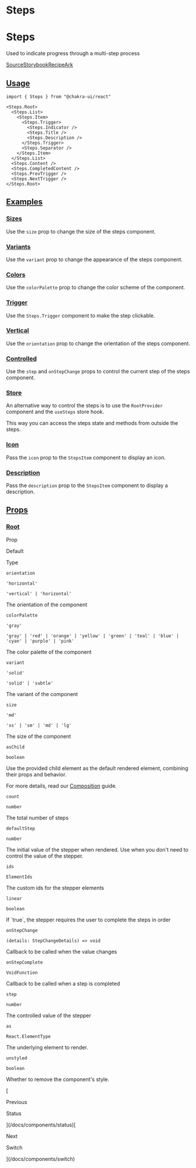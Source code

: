 # Steps

Steps
=====

Used to indicate progress through a multi-step process

[Source](https://github.com/chakra-ui/chakra-ui/tree/main/packages/react/src/components/steps)[Storybook](https://storybook.chakra-ui.com/?path=/story/components-steps--basic)[Recipe](https://github.com/chakra-ui/chakra-ui/tree/main/packages/react/src/theme/recipes/steps.ts)[Ark](https://ark-ui.com/react/docs/components/steps)

[Usage](#usage)
---------------

```
import { Steps } from "@chakra-ui/react"
```

```
<Steps.Root>
  <Steps.List>
    <Steps.Item>
      <Steps.Trigger>
        <Steps.Indicator />
        <Steps.Title />
        <Steps.Description />
      </Steps.Trigger>
      <Steps.Separator />
    </Steps.Item>
  </Steps.List>
  <Steps.Content />
  <Steps.CompletedContent />
  <Steps.PrevTrigger />
  <Steps.NextTrigger />
</Steps.Root>
```

[Examples](#examples)
---------------------

### [Sizes](#sizes)

Use the `size` prop to change the size of the steps component.

### [Variants](#variants)

Use the `variant` prop to change the appearance of the steps component.

### [Colors](#colors)

Use the `colorPalette` prop to change the color scheme of the component.

### [Trigger](#trigger)

Use the `Steps.Trigger` component to make the step clickable.

### [Vertical](#vertical)

Use the `orientation` prop to change the orientation of the steps component.

### [Controlled](#controlled)

Use the `step` and `onStepChange` props to control the current step of the steps component.

### [Store](#store)

An alternative way to control the steps is to use the `RootProvider` component and the `useSteps` store hook.

This way you can access the steps state and methods from outside the steps.

### [Icon](#icon)

Pass the `icon` prop to the `StepsItem` component to display an icon.

### [Description](#description)

Pass the `description` prop to the `StepsItem` component to display a description.

[Props](#props)
---------------

### [Root](#root)

Prop

Default

Type

`orientation`

`'horizontal'`

`'vertical' | 'horizontal'`

The orientation of the component

`colorPalette`

`'gray'`

`'gray' | 'red' | 'orange' | 'yellow' | 'green' | 'teal' | 'blue' | 'cyan' | 'purple' | 'pink'`

The color palette of the component

`variant`

`'solid'`

`'solid' | 'subtle'`

The variant of the component

`size`

`'md'`

`'xs' | 'sm' | 'md' | 'lg'`

The size of the component

`asChild`

`boolean`

Use the provided child element as the default rendered element, combining their props and behavior.

For more details, read our [Composition](/docs/components/concepts/composition) guide.

`count`

`number`

The total number of steps

`defaultStep`

`number`

The initial value of the stepper when rendered. Use when you don't need to control the value of the stepper.

`ids`

`ElementIds`

The custom ids for the stepper elements

`linear`

`boolean`

If \`true\`, the stepper requires the user to complete the steps in order

`onStepChange`

`(details: StepChangeDetails) => void`

Callback to be called when the value changes

`onStepComplete`

`VoidFunction`

Callback to be called when a step is completed

`step`

`number`

The controlled value of the stepper

`as`

`React.ElementType`

The underlying element to render.

`unstyled`

`boolean`

Whether to remove the component's style.

[

Previous

Status



](/docs/components/status)[

Next

Switch



](/docs/components/switch)